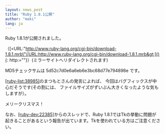 ```yaml
---
layout: news_post
title: "Ruby 1.8.1公開"
author: "maki"
lang: ja
---
```


Ruby 1.8.1が公開されました。

（[&lt;URL:\"http://www.ruby-lang.org/cgi-bin/download-1.8.1.mrb\"\|URL:http://www.ruby-lang.org/cgi-bin/download-1.8.1.mrb&gt;](){:
http:=""}）(ミラーサイトへリダイレクトされます)

MD5チェックサムは 5d52c7d0e6a6eb6e3bc68d77e794898e です。

[\[ruby-list:38985\]][1]のまつもとさんの発言によれば、 今回はバグフィックスが中心だそうです(その割には、
ファイルサイズがずいぶん大きくなったような気もしますが）。

メリークリスマス！

なお、[\[ruby-dev:22385\]][2]からのスレッドで、Ruby
1.8.1ではTkの挙動に問題が起きることがあるという報告が出ています。Tkを使われている方はご注意ください。



[1]: http://blade.nagaokaut.ac.jp/cgi-bin/scat.rb/ruby/ruby-list/38985
[2]: http://blade.nagaokaut.ac.jp/cgi-bin/scat.rb/ruby/ruby-dev/22385
